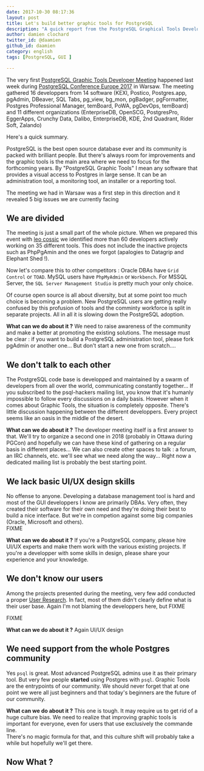 ```yaml
---
date: 2017-10-30 08:17:36
layout: post
title: Let's build better graphic tools for PostgreSQL 
description: "A quick report from the PostgreSQL Graphical Tools Developers Meeting"
author: damien clochard
twitter_id: @daamien
github_id: daamien
category: english
tags: [PostgreSQL, GUI ]

---
```


The very first [PostgreSQL Graphic Tools Developer
Meeting](https://wiki.postgresql.org/wiki/PostgreSQL_Graphic_Tools_Developper_Meeting_2017) 
happened last week during [PostgreSQL Conference Europe 2017](https://2017.pgconf.eu) 
in Warsaw. The meeting gathered 16 developpers from 14 software (KEXI, Postico,
Postgres.app, pgAdmin, DBeaver, SQL Tabs, pg_view, bg_mon, pgBadger, pgFormatter,
Postgres Professional Manager, temBoard, PoWA, pgDevOps, temBoard) and 11 different
organizations (EnterpriseDB, OpenSCG, PostgresPro, EggerApps, Crunchy Data, Dalibo,
EnterpriseDB, KDE, 2nd Quadrant, Rider Soft, Zalando)

Here's a quick summary.

<!--MORE-->

PostgreSQL is the best open source database ever and its community is packed
with brilliant people. But there's always room for improvements and the graphic
tools is the main area where we need to focus for the forthcoming years. By
"PostgreSQL Graphic Tools" I mean any software that provides a visual access to
Postgres in large sense. It can be an administration tool, a monitoring tool, an installer or a reporting tool.    

The meeting we had in Warsaw was a first step in this direction and it revealed
5 big issues we are currently facing

We are divided
-------------------------------------------------------------------------------

The meeting is just a small part of the whole picture. When we prepared this
event with [leo cossic](https://github.com/leorenc) we identified more than 60 developers 
actively working on 35 different tools. This does not include the inactive
projects such as PhpPgAmin and the ones we forgot (apalogies to Datagrip and Elephant
Shed !).

Now let's compare this to other competitors : Oracle DBAs have `Grid Control` or
`TOAD`. MySQL users have `PhpMyAdmin` or `Workbench`. For MSSQL
Server, the `SQL Server Management Studio` is pretty much your only choice.

Of course open source is all about diversity, but at some point too much choice is
becoming a problem. New PostgreSQL users are getting really confused by this
profusion of tools and the comminty workforce is split in separate projects. All 
in all it is slowing down the PostgreSQL adoption.

__What can we do about it ?__ We need to raise awareness of the community and
make a better at promoting the existing solutions. The message must be clear :
if you want to build a PostgreSQL administration tool, please fork pgAdmin or
another one... But don't start a new one from scratch....


We don't talk to each other
-------------------------------------------------------------------------------

The PostgreSQL code base is developped and maintained by a swarm of developers
from all over the world, communicating constantly together... If you subscribed
to the psql-hackers mailing list, you know that it's humanly impossible to
follow every discussions on a daily basis. However when it comes about Graphic
Tools, the situation is completely opposite. There's little discussion happening
between the different developpers. Every project seems like an oasis in the
middle of the desert.

__What can we do about it ?__ The developer meeting itself is a first answer to
that. We'll try to organize a second one in 2018 (probably in Ottawa during
PGCon) and hopefully we can have these kind of gathering on a regular basis in
different places... We can also create other spaces to talk : a forum, an IRC
channels, etc. we'll see what we need along the way...  Right now a dedicated 
mailing list is probably the best starting point.




We lack basic UI/UX design skills 
-------------------------------------------------------------------------------

No offense to anyone. Developing a database management tool is hard and most of
the GUI developpers I know are primarily DBAs. Very often, they created their 
software for their own need and they're doing their best to build a nice interface. 
But we're in competion against some big companies (Oracle, Microsoft and others).  
FIXME

__What can we do about it ?__ If you're a PostgreSQL company, please hire UI/UX
experts and make them work with the various existing projects. If you're a
developper with some skills in design, please share your experience and your
knowledge.  

We don't know our users
-------------------------------------------------------------------------------

Among the projects presented during the meeting, very few add conducted a proper
[User Research](https://en.wikipedia.org/wiki/User_Research). In fact, most of
them didn't clearly define what is their user base. Again I'm not blaming the 
developpers here, but FIXME

FIXME

__What can we do about it ?__ Again UI/UX design 




We need support from the whole Postgres community
-------------------------------------------------------------------------------

Yes `psql` is great. Most advanced PostgreSQL admins use it as their primary
tool. But very few people **started** using Postgres with `psql`. Graphic Tools
are the entrypoints of our community. We should never forget that at one point
we were all just beginners and that today's beginners are the future of our
community.


__What can we do about it ?__  This one is tough. It may require us to get rid
of a huge culture bias. We need to realize that improving graphic tools is
important for everyone, even for users that use exclusively the commande line.  
There's no magic formula for that, and this culture shift will probably take a
while but hopefully we'll get there.


Now What ? 
-------------------------------------------------------------------------------





